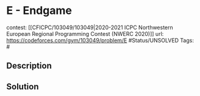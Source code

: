 # E - Endgame

contest: [[CFICPC/103049/103049|2020-2021 ICPC Northwestern European Regional Programming Contest (NWERC 2020)]]
url: https://codeforces.com/gym/103049/problem/E
#Status/UNSOLVED
Tags: #

## Description

## Solution

